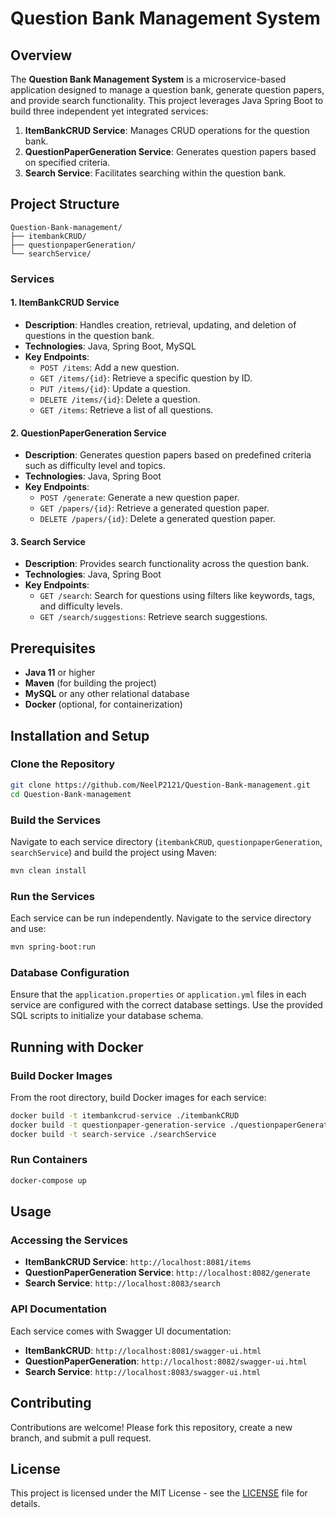 # Question Bank Management System

## Overview

The **Question Bank Management System** is a microservice-based application designed to manage a question bank, generate question papers, and provide search functionality. This project leverages Java Spring Boot to build three independent yet integrated services:

1. **ItemBankCRUD Service**: Manages CRUD operations for the question bank.
2. **QuestionPaperGeneration Service**: Generates question papers based on specified criteria.
3. **Search Service**: Facilitates searching within the question bank.

## Project Structure

```
Question-Bank-management/
├── itembankCRUD/
├── questionpaperGeneration/
└── searchService/
```

### Services

#### 1. ItemBankCRUD Service
- **Description**: Handles creation, retrieval, updating, and deletion of questions in the question bank.
- **Technologies**: Java, Spring Boot, MySQL
- **Key Endpoints**:
  - `POST /items`: Add a new question.
  - `GET /items/{id}`: Retrieve a specific question by ID.
  - `PUT /items/{id}`: Update a question.
  - `DELETE /items/{id}`: Delete a question.
  - `GET /items`: Retrieve a list of all questions.

#### 2. QuestionPaperGeneration Service
- **Description**: Generates question papers based on predefined criteria such as difficulty level and topics.
- **Technologies**: Java, Spring Boot
- **Key Endpoints**:
  - `POST /generate`: Generate a new question paper.
  - `GET /papers/{id}`: Retrieve a generated question paper.
  - `DELETE /papers/{id}`: Delete a generated question paper.

#### 3. Search Service
- **Description**: Provides search functionality across the question bank.
- **Technologies**: Java, Spring Boot
- **Key Endpoints**:
  - `GET /search`: Search for questions using filters like keywords, tags, and difficulty levels.
  - `GET /search/suggestions`: Retrieve search suggestions.

## Prerequisites

- **Java 11** or higher
- **Maven** (for building the project)
- **MySQL** or any other relational database
- **Docker** (optional, for containerization)

## Installation and Setup

### Clone the Repository

```bash
git clone https://github.com/NeelP2121/Question-Bank-management.git
cd Question-Bank-management
```

### Build the Services

Navigate to each service directory (`itembankCRUD`, `questionpaperGeneration`, `searchService`) and build the project using Maven:

```bash
mvn clean install
```

### Run the Services

Each service can be run independently. Navigate to the service directory and use:

```bash
mvn spring-boot:run
```

### Database Configuration

Ensure that the `application.properties` or `application.yml` files in each service are configured with the correct database settings. Use the provided SQL scripts to initialize your database schema.

## Running with Docker

### Build Docker Images

From the root directory, build Docker images for each service:

```bash
docker build -t itembankcrud-service ./itembankCRUD
docker build -t questionpaper-generation-service ./questionpaperGeneration
docker build -t search-service ./searchService
```

### Run Containers

```bash
docker-compose up
```

## Usage

### Accessing the Services

- **ItemBankCRUD Service**: `http://localhost:8081/items`
- **QuestionPaperGeneration Service**: `http://localhost:8082/generate`
- **Search Service**: `http://localhost:8083/search`

### API Documentation

Each service comes with Swagger UI documentation:
- **ItemBankCRUD**: `http://localhost:8081/swagger-ui.html`
- **QuestionPaperGeneration**: `http://localhost:8082/swagger-ui.html`
- **Search Service**: `http://localhost:8083/swagger-ui.html`

## Contributing

Contributions are welcome! Please fork this repository, create a new branch, and submit a pull request.

## License

This project is licensed under the MIT License - see the [LICENSE](LICENSE) file for details.
